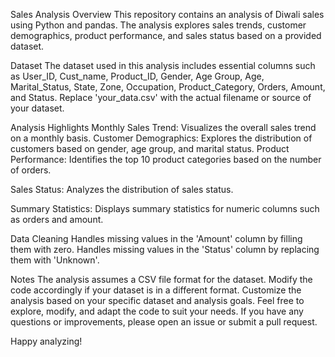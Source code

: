 Sales Analysis
Overview
This repository contains an analysis of Diwali sales using Python and pandas. The analysis explores sales trends, customer demographics, product performance, and sales status based on a provided dataset.

Dataset
The dataset used in this analysis includes essential columns such as User_ID, Cust_name, Product_ID, Gender, Age Group, Age, Marital_Status, State, Zone, Occupation, Product_Category, Orders, Amount, and Status. Replace 'your_data.csv' with the actual filename or source of your dataset.


Analysis Highlights
Monthly Sales Trend: Visualizes the overall sales trend on a monthly basis.
Customer Demographics: Explores the distribution of customers based on gender, age group, and marital status.
Product Performance: Identifies the top 10 product categories based on the number of orders.

Sales Status: Analyzes the distribution of sales status.

Summary Statistics: Displays summary statistics for numeric columns such as orders and amount.

Data Cleaning
Handles missing values in the 'Amount' column by filling them with zero.
Handles missing values in the 'Status' column by replacing them with 'Unknown'.

Notes
The analysis assumes a CSV file format for the dataset. Modify the code accordingly if your dataset is in a different format.
Customize the analysis based on your specific dataset and analysis goals.
Feel free to explore, modify, and adapt the code to suit your needs. If you have any questions or improvements, please open an issue or submit a pull request.

Happy analyzing!
